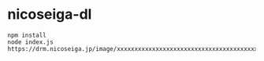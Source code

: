 # nicoseiga-dl

```
npm install
node index.js https://drm.nicoseiga.jp/image/xxxxxxxxxxxxxxxxxxxxxxxxxxxxxxxxxxxxxxxx_xxxxx/xxxxxxxp
```